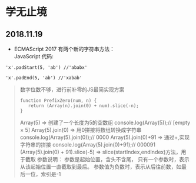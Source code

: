 学无止境
==
2018.11.19
---
* ECMAScript 2017 有两个新的字符串方法：<br>
JavaScript 代码:<br>
```
'x'.padStart(5, 'ab') //'ababx'
```
```
'x'.padEnd(5, 'ab') //'xabab'
```
>数字位数不够，进行前补零的JS最简实现方案
>```
>function PrefixZero(num, n) {
>    return (Array(n).join(0) + num).slice(-n);
>}
>```
>Array(5) => 创建了一个长度为5的空数组
>console.log(Array(5));// [empty × 5]
>Array(5).join(0) => 用0拼接将数组转换成字符串
>       console.log(Array(5).join(0));// 0000
>       Array(5).join(0)+91 => 通过+,实现字符串的拼接
>       console.log(Array(5).join(0)+91);// 000091
>       (Array(5).join(0) + 91).slice(-5) => slice(startIndex,endIndex)方法，用于截取
>       参数说明：
>       参数是起始位置，含头不含尾，
>       只有一个参数时，表示从该起始位置一直截取到最后。
>       参数值为负数时，表示从后往前数，如最后一位，索引是-1
